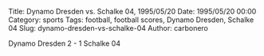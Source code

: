 Title: Dynamo Dresden vs. Schalke 04, 1995/05/20
Date: 1995/05/20 00:00
Category: sports
Tags: football, football scores, Dynamo Dresden, Schalke 04
Slug: dynamo-dresden-vs-schalke-04
Author: carbonero


Dynamo Dresden 2 - 1 Schalke 04
